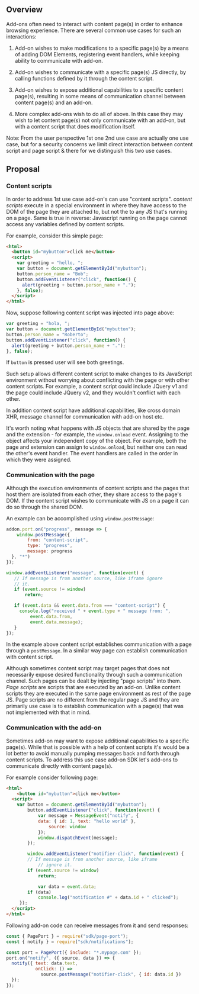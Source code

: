 ## Overview

Add-ons often need to interact with content page(s) in order
to enhance browsing experience. There are several common use
cases for such an interactions:

1. Add-on wishes to make modifications to a specific page(s)
by a means of adding DOM Elements, registering event
handlers, while keeping ability to communicate with add-on.

2. Add-on wishes to communicate with a specific page(s) JS
directly, by calling functions defined by it through the
content script.

3. Add-on wishes to expose additional capabilities to a specific
content page(s), resulting in some means of communication
channel between content page(s) and an add-on.

4. More complex add-ons wish to do all of above. In this case
they may wish to let content page(s) not only communicate
with an add-on, but with a content script that does
modification itself.

Note: From the user perspective 1st one 2nd use case are
actually one use case, but for a security concerns we limit
direct  interaction between content script and page script &
there for we distinguish this two use cases.

## Proposal


### Content scripts

In order to address 1st use case add-on's can use "content
scripts". 
*content scripts* execute in a special environment in where they
have access to the DOM of the page they are attached to, but not
the to any JS that's running on a page. Same is true in reverse:
Javascript running on the page cannot access any variables
defined by content scripts.

For example, consider this simple page: 

```html
<html>
  <button id="mybutton">click me</button>
  <script>
    var greeting = "hello, ";
    var button = document.getElementById("mybutton");
    button.person_name = "Bob";
    button.addEventListener("click", function() {
      alert(greeting + button.person_name + ".");
    }, false);
  </script>
</html>
```

Now, suppose following content script was injected into
page above:

```js
var greeting = "hola, ";
var button = document.getElementById("mybutton");
button.person_name = "Roberto";
button.addEventListener("click", function() {
  alert(greeting + button.person_name + ".");
}, false);
```

If `button` is pressed user will see both greetings.

Such setup allows different content script to make changes to its
JavaScript environment without worrying about conflicting with the page
or with other content scripts. For example, a content script could include
JQuery v1 and the page could include JQuery v2, and they wouldn't conflict
with each other.  

In addition content script have additional capabilities, like
cross domain XHR, message channel for communication with add-on host etc.

It's worth noting what happens with JS objects that are shared by the page
and the extension - for example, the `window.onload` event. Assigning to the
object affects your independent copy of the object. For example, both the page
and extension can assign to `window.onload`, but neither one can read the
other's event handler. The event handlers are called in the order in which
they were assigned.

 
### Communication with the page

Although the execution environments of content scripts and the
pages that host them are isolated from each other, they share
access to the page's DOM. If the content script wishes to
communicate with JS on a page it can do so through the shared
DOM.

An example can be accomplished using `window.postMessage`:


```js
addon.port.on("progress", message => {
	window.postMessage({
		from: "content-script",
		type: "progress",
		message: progress
  }, "*")
});
```

```js
window.addEventListener("message", function(event) {
   // If message is from another source, like iframe ignore
   // it.
   if (event.source != window)
	   return;

   if (event.data && event.data.from === "content-script") {
     console.log("received " + event.type + " message from: ",
		 event.data.from,
		 event.data.message);
   }
});
```

In the example above content script establishes communication
with a page through a `postMessage`. In a similar way page can
establish communication with content script.

Although sometimes content script may target pages that does not
necessarily expose desired functionality through such a
communication channel. Such pages can be dealt by injecting
"page scripts" into them. *Page scripts* are scripts that are
executed by an add-on. Unlike content scripts they are executed
in the same page environment as rest of the page JS. Page scripts
are no different from the regular page JS and they are
primarily use case is to establish communication with a page(s)
that was not implemented with that in mind.

### Communication with the add-on

Sometimes add-on may want to expose additional capabilities to a
specific page(s). While that is possible with a help of content
scripts it's would be a lot better to avoid manually pumping
messages back and forth through content scripts. To address this 
use case add-on SDK let's add-ons to communicate directly with content
page(s).

For example consider following page:

```html
<html>
	<button id="mybutton">click me</button>
  <script>
    var button = document.getElementById("mybutton");
		button.addEventListener("click", function(event) {
			var message = MessageEvent("notify", {
    		data: { id: 1, text: "hello world" },
				source: window
			});
			window.dispatchEvent(message);
		});

		window.addEventListener("notifier-click", function(event) {
   		// If message is from another source, like iframe
			// ignore it.
   		if (event.source != window)
	   		return;

			var data = event.data;
   		if (data)
     		console.log("notification #" + data.id + " clicked");
	 });
  </script>
</html>
```

Following add-on code can receive messages from it and send
responses:

```js
const { PagePort } = require("sdk/page-port");
const { notify } = require("sdk/notifications");

const port = PagePort({ include: "*.mypage.com" });
port.on("notify", ({ source, data }) => {
  notify({ text: data.text,
           onClick: () =>
             source.postMessage("notifier-click", { id: data.id })
  });
});
```

